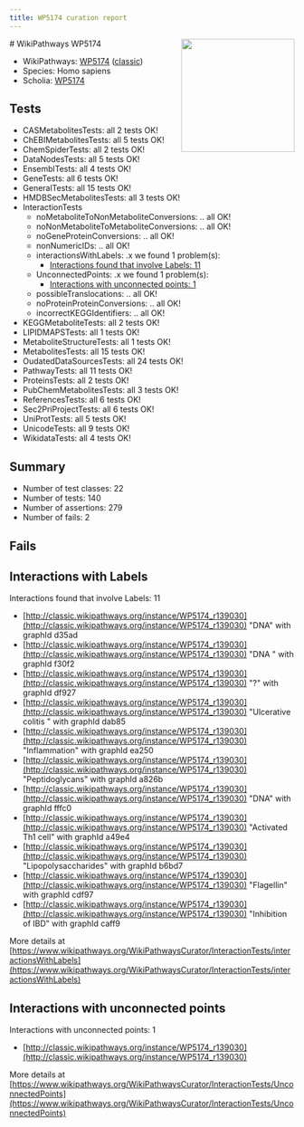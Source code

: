 ```yaml
---
title: WP5174 curation report
---
```


<img style="float: right; width: 200px" src="https://upload.wikimedia.org/wikipedia/commons/thumb/8/83/Wplogo_with_text_500.png/640px-Wplogo_with_text_500.png" />
# WikiPathways WP5174

* WikiPathways: [WP5174](https://wikipathways.org/pathways/WP5174) ([classic](https://classic.wikipathways.org/instance/WP5174))
* Species: Homo sapiens
* Scholia: [WP5174](https://scholia.toolforge.org/wikipathways/WP5174)
## Tests
* CASMetabolitesTests: all 2 tests OK!
* ChEBIMetabolitesTests: all 5 tests OK!
* ChemSpiderTests: all 2 tests OK!
* DataNodesTests: all 5 tests OK!
* EnsemblTests: all 4 tests OK!
* GeneTests: all 6 tests OK!
* GeneralTests: all 15 tests OK!
* HMDBSecMetabolitesTests: all 3 tests OK!
* InteractionTests
    * noMetaboliteToNonMetaboliteConversions: .. all OK!
    * noNonMetaboliteToMetaboliteConversions: .. all OK!
    * noGeneProteinConversions: .. all OK!
    * nonNumericIDs: .. all OK!
    * interactionsWithLabels: .x we found 1 problem(s):
        * [Interactions found that involve Labels: 11](#fe97a8b9)
    * UnconnectedPoints: .x we found 1 problem(s):
        * [Interactions with unconnected points: 1](#35a61ad9)
    * possibleTranslocations: .. all OK!
    * noProteinProteinConversions: .. all OK!
    * incorrectKEGGIdentifiers: .. all OK!
* KEGGMetaboliteTests: all 2 tests OK!
* LIPIDMAPSTests: all 1 tests OK!
* MetaboliteStructureTests: all 1 tests OK!
* MetabolitesTests: all 15 tests OK!
* OudatedDataSourcesTests: all 24 tests OK!
* PathwayTests: all 11 tests OK!
* ProteinsTests: all 2 tests OK!
* PubChemMetabolitesTests: all 3 tests OK!
* ReferencesTests: all 6 tests OK!
* Sec2PriProjectTests: all 6 tests OK!
* UniProtTests: all 5 tests OK!
* UnicodeTests: all 9 tests OK!
* WikidataTests: all 4 tests OK!


## Summary

* Number of test classes: 22
* Number of tests: 140
* Number of assertions: 279
* Number of fails: 2

## Fails

<a name="fe97a8b9" />

## Interactions with Labels

Interactions found that involve Labels: 11

* [http://classic.wikipathways.org/instance/WP5174_r139030](http://classic.wikipathways.org/instance/WP5174_r139030) "DNA" with graphId d35ad
* [http://classic.wikipathways.org/instance/WP5174_r139030](http://classic.wikipathways.org/instance/WP5174_r139030) "DNA " with graphId f30f2
* [http://classic.wikipathways.org/instance/WP5174_r139030](http://classic.wikipathways.org/instance/WP5174_r139030) "?" with graphId df927
* [http://classic.wikipathways.org/instance/WP5174_r139030](http://classic.wikipathways.org/instance/WP5174_r139030) "Ulcerative colitis " with graphId dab85
* [http://classic.wikipathways.org/instance/WP5174_r139030](http://classic.wikipathways.org/instance/WP5174_r139030) "Inflammation" with graphId ea250
* [http://classic.wikipathways.org/instance/WP5174_r139030](http://classic.wikipathways.org/instance/WP5174_r139030) "Peptidoglycans" with graphId a826b
* [http://classic.wikipathways.org/instance/WP5174_r139030](http://classic.wikipathways.org/instance/WP5174_r139030) "DNA" with graphId fffc0
* [http://classic.wikipathways.org/instance/WP5174_r139030](http://classic.wikipathways.org/instance/WP5174_r139030) "Activated Th1 cell" with graphId a49e4
* [http://classic.wikipathways.org/instance/WP5174_r139030](http://classic.wikipathways.org/instance/WP5174_r139030) "Lipopolysaccharides" with graphId b6bd7
* [http://classic.wikipathways.org/instance/WP5174_r139030](http://classic.wikipathways.org/instance/WP5174_r139030) "Flagellin" with graphId cdf97
* [http://classic.wikipathways.org/instance/WP5174_r139030](http://classic.wikipathways.org/instance/WP5174_r139030) "Inhibition of IBD" with graphId caff9


More details at [https://www.wikipathways.org/WikiPathwaysCurator/InteractionTests/interactionsWithLabels](https://www.wikipathways.org/WikiPathwaysCurator/InteractionTests/interactionsWithLabels)

<a name="35a61ad9" />

## Interactions with unconnected points

Interactions with unconnected points: 1

* [http://classic.wikipathways.org/instance/WP5174_r139030](http://classic.wikipathways.org/instance/WP5174_r139030)


More details at [https://www.wikipathways.org/WikiPathwaysCurator/InteractionTests/UnconnectedPoints](https://www.wikipathways.org/WikiPathwaysCurator/InteractionTests/UnconnectedPoints)

